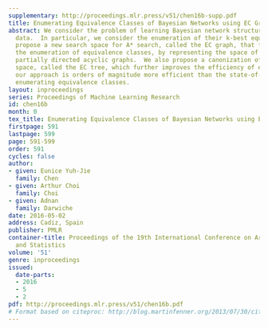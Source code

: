 ```yaml
---
supplementary: http://proceedings.mlr.press/v51/chen16b-supp.pdf
title: Enumerating Equivalence Classes of Bayesian Networks using EC Graphs
abstract: We consider the problem of learning Bayesian network structures from complete
  data.  In particular, we consider the enumeration of their k-best equivalence classes.  We
  propose a new search space for A* search, called the EC graph, that facilitates
  the enumeration of equivalence classes, by representing the space of completed,
  partially directed acyclic graphs.  We also propose a canonization of this search
  space, called the EC tree, which further improves the efficiency of enumeration.  Empirically,
  our approach is orders of magnitude more efficient than the state-of-the-art at
  enumerating equivalence classes.
layout: inproceedings
series: Proceedings of Machine Learning Research
id: chen16b
month: 0
tex_title: Enumerating Equivalence Classes of Bayesian Networks using EC Graphs
firstpage: 591
lastpage: 599
page: 591-599
order: 591
cycles: false
author:
- given: Eunice Yuh-Jie
  family: Chen
- given: Arthur Choi
  family: Choi
- given: Adnan
  family: Darwiche
date: 2016-05-02
address: Cadiz, Spain
publisher: PMLR
container-title: Proceedings of the 19th International Conference on Artificial Intelligence
  and Statistics
volume: '51'
genre: inproceedings
issued:
  date-parts:
  - 2016
  - 5
  - 2
pdf: http://proceedings.mlr.press/v51/chen16b.pdf
# Format based on citeproc: http://blog.martinfenner.org/2013/07/30/citeproc-yaml-for-bibliographies/
---
```


